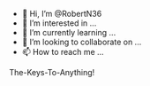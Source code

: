 - 👋 Hi, I’m @RobertN36
- 👀 I’m interested in ...
- 🌱 I’m currently learning ...
- 💞️ I’m looking to collaborate on ...
- 📫 How to reach me ...

<!---
RobertN36/RobertN36 is a ✨ special ✨ repository because its `README.md` (this file) appears on your GitHub profile.
You can click the Preview link to take a look at your changes.
--->The-Keys-To-Anything!
